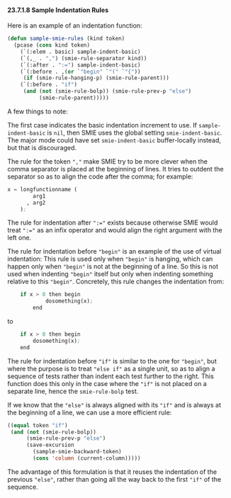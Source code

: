

#### 23.7.1.8 Sample Indentation Rules

Here is an example of an indentation function:

```lisp
(defun sample-smie-rules (kind token)
  (pcase (cons kind token)
    (`(:elem . basic) sample-indent-basic)
    (`(,_ . ",") (smie-rule-separator kind))
    (`(:after . ":=") sample-indent-basic)
    (`(:before . ,(or `"begin" `"(" `"{"))
     (if (smie-rule-hanging-p) (smie-rule-parent)))
    (`(:before . "if")
     (and (not (smie-rule-bolp)) (smie-rule-prev-p "else")
          (smie-rule-parent)))))
```

A few things to note:

The first case indicates the basic indentation increment to use. If `sample-indent-basic` is `nil`, then SMIE uses the global setting `smie-indent-basic`. The major mode could have set `smie-indent-basic` buffer-locally instead, but that is discouraged.

The rule for the token `","` make SMIE try to be more clever when the comma separator is placed at the beginning of lines. It tries to outdent the separator so as to align the code after the comma; for example:

```lisp
x = longfunctionname (
        arg1
      , arg2
    );
```

The rule for indentation after `":="` exists because otherwise SMIE would treat `":="` as an infix operator and would align the right argument with the left one.

The rule for indentation before `"begin"` is an example of the use of virtual indentation: This rule is used only when `"begin"` is hanging, which can happen only when `"begin"` is not at the beginning of a line. So this is not used when indenting `"begin"` itself but only when indenting something relative to this `"begin"`. Concretely, this rule changes the indentation from:

```lisp
    if x > 0 then begin
            dosomething(x);
        end
```

to

```lisp
    if x > 0 then begin
        dosomething(x);
    end
```

The rule for indentation before `"if"` is similar to the one for `"begin"`, but where the purpose is to treat `"else if"` as a single unit, so as to align a sequence of tests rather than indent each test further to the right. This function does this only in the case where the `"if"` is not placed on a separate line, hence the `smie-rule-bolp` test.

If we know that the `"else"` is always aligned with its `"if"` and is always at the beginning of a line, we can use a more efficient rule:

```lisp
((equal token "if")
 (and (not (smie-rule-bolp))
      (smie-rule-prev-p "else")
      (save-excursion
        (sample-smie-backward-token)
        (cons 'column (current-column)))))
```

The advantage of this formulation is that it reuses the indentation of the previous `"else"`, rather than going all the way back to the first `"if"` of the sequence.
